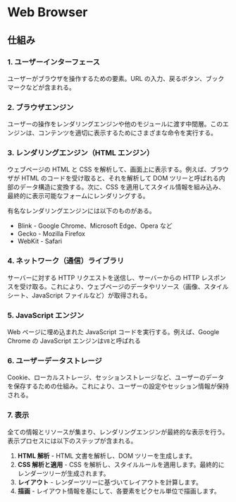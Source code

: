 # Web Browser

## 仕組み

### 1. ユーザーインターフェース

ユーザーがブラウザを操作するための要素。URL の入力、戻るボタン、ブックマークなどが含まれる。

### 2. ブラウザエンジン

ユーザーの操作をレンダリングエンジンや他のモジュールに渡す中間層。このエンジンは、コンテンツを適切に表示するためにさまざまな命令を実行する。

### 3. レンダリングエンジン（HTML エンジン）

ウェブページの HTML と CSS を解析して、画面上に表示する。例えば、ブラウザが HTML のコードを受け取ると、それを解析して DOM ツリーと呼ばれる内部のデータ構造に変換する。次に、CSS を適用してスタイル情報を組み込み、最終的に表示可能なフォームにレンダリングする。

有名なレンダリングエンジンには以下のものがある。

- Blink - Google Chrome、Microsoft Edge、Opera など
- Gecko - Mozilla Firefox
- WebKit - Safari

### 4. ネットワーク（通信）ライブラリ

サーバーに対する HTTP リクエストを送信し、サーバーからの HTTP レスポンスを受け取る。これにより、ウェブページのデータやリソース（画像、スタイルシート、JavaScript ファイルなど）が取得される。

### 5. JavaScript エンジン

Web ページに埋め込まれた JavaScript コードを実行する。例えば、Google Chrome の JavaScript エンジンは`V8`と呼ばれる

### 6. ユーザーデータストレージ

Cookie、ローカルストレージ、セッションストレージなど、ユーザーのデータを保存するための仕組み。これにより、ユーザーの設定やセッション情報が保持される。

### 7. 表示

全ての情報とリソースが集まり、レンダリングエンジンが最終的な表示を行う。表示プロセスには以下のステップが含まれる。

1. **HTML 解析** - HTML 文書を解析し、DOM ツリーを生成します。
2. **CSS 解析と適用** - CSS を解析し、スタイルルールを適用します。最終的にレンダーツリーが生成されます。
3. **レイアウト** - レンダーツリーに基づいてレイアウトを計算します。
4. **描画** - レイアウト情報を基にして、各要素をピクセル単位で描画します。
